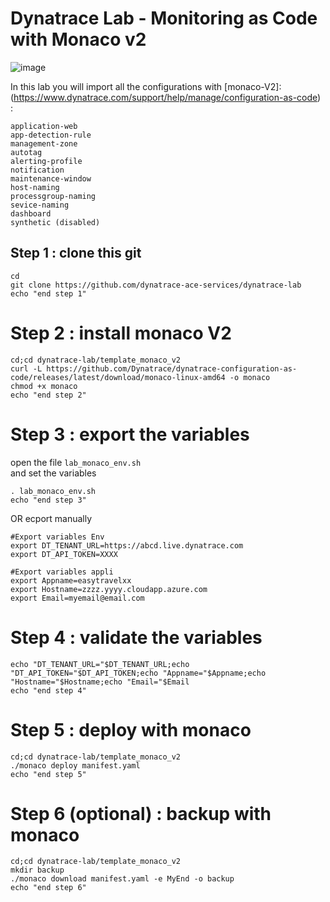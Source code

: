 #  Dynatrace Lab - Monitoring as Code with Monaco v2

![image](https://user-images.githubusercontent.com/40337213/145724361-890e0ba2-80ce-4b80-bd2b-ce8fd313180e.png)

In this lab you will import all the configurations with [monaco-V2]:(https://www.dynatrace.com/support/help/manage/configuration-as-code) : 

    application-web
    app-detection-rule
    management-zone
    autotag
    alerting-profile
    notification
    maintenance-window
    host-naming
    processgroup-naming
    sevice-naming
    dashboard
    synthetic (disabled)
    

## Step 1 : clone this git

    cd
    git clone https://github.com/dynatrace-ace-services/dynatrace-lab
    echo "end step 1"
    

# Step 2 : install monaco V2

    cd;cd dynatrace-lab/template_monaco_v2
    curl -L https://github.com/Dynatrace/dynatrace-configuration-as-code/releases/latest/download/monaco-linux-amd64 -o monaco
    chmod +x monaco
    echo "end step 2"
    
# Step 3 : export the variables 

open the file `lab_monaco_env.sh`  
and set the variables
  
    . lab_monaco_env.sh
    echo "end step 3"

OR ecport manually 

    #Export variables Env
    export DT_TENANT_URL=https://abcd.live.dynatrace.com
    export DT_API_TOKEN=XXXX

    #Export variables appli
    export Appname=easytravelxx
    export Hostname=zzzz.yyyy.cloudapp.azure.com
    export Email=myemail@email.com

# Step 4 : validate the variables

    echo "DT_TENANT_URL="$DT_TENANT_URL;echo "DT_API_TOKEN="$DT_API_TOKEN;echo "Appname="$Appname;echo "Hostname="$Hostname;echo "Email="$Email
    echo "end step 4"
    
# Step 5 : deploy with monaco 

    cd;cd dynatrace-lab/template_monaco_v2
    ./monaco deploy manifest.yaml
    echo "end step 5"

# Step 6 (optional) : backup with monaco 

    cd;cd dynatrace-lab/template_monaco_v2
    mkdir backup
    ./monaco download manifest.yaml -e MyEnd -o backup
    echo "end step 6"

